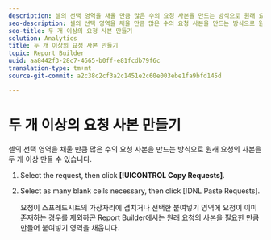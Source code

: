 ```yaml
---
description: 셀의 선택 영역을 채울 만큼 많은 수의 요청 사본을 만드는 방식으로 원래 요청의 사본을 두 개 이상 만들 수 있습니다.
seo-description: 셀의 선택 영역을 채울 만큼 많은 수의 요청 사본을 만드는 방식으로 원래 요청의 사본을 두 개 이상 만들 수 있습니다.
seo-title: 두 개 이상의 요청 사본 만들기
solution: Analytics
title: 두 개 이상의 요청 사본 만들기
topic: Report Builder
uuid: aa8442f3-28c7-4665-b0ff-e81fcdb79f6c
translation-type: tm+mt
source-git-commit: a2c38c2cf3a2c1451e2c60e003ebe1fa9bfd145d

---
```



# 두 개 이상의 요청 사본 만들기

셀의 선택 영역을 채울 만큼 많은 수의 요청 사본을 만드는 방식으로 원래 요청의 사본을 두 개 이상 만들 수 있습니다.

1. Select the request, then click **[!UICONTROL Copy Requests]**.
1. Select as many blank cells necessary, then click [!DNL Paste Requests].

   요청이 스프레드시트의 가장자리에 겹치거나 선택한 붙여넣기 영역에 요청이 이미 존재하는 경우를 제외하곤 Report Builder에서는 원래 요청의 사본을 필요한 만큼 만들어 붙여넣기 영역을 채웁니다.
